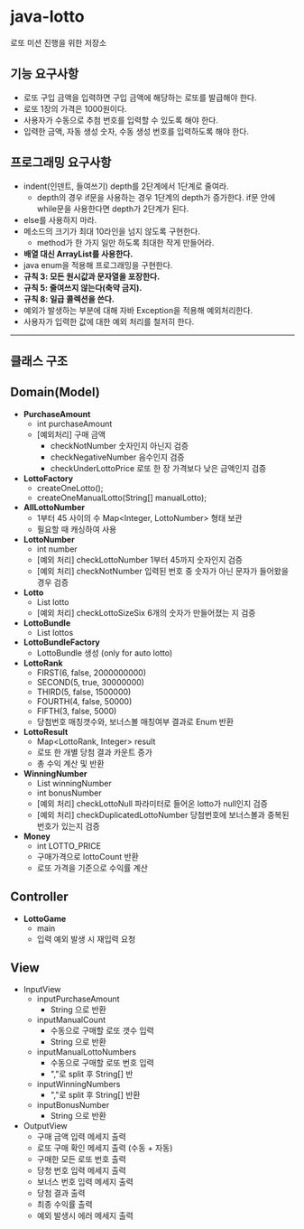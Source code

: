 # java-lotto
로또 미션 진행을 위한 저장소

## 기능 요구사항

- 로또 구입 금액을 입력하면 구입 금액에 해당하는 로또를 발급해야 한다.
- 로또 1장의 가격은 1000원이다.
- 사용자가 수동으로 추첨 번호를 입력할 수 있도록 해야 한다.
- 입력한 금액, 자동 생성 숫자, 수동 생성 번호를 입력하도록 해야 한다.


## 프로그래밍 요구사항

- indent(인덴트, 들여쓰기) depth를 2단계에서 1단계로 줄여라.
    - depth의 경우 if문을 사용하는 경우 1단계의 depth가 증가한다. if문 안에 while문을 사용한다면 depth가 2단계가 된다.
- else를 사용하지 마라.
- 메소드의 크기가 최대 10라인을 넘지 않도록 구현한다.
    - method가 한 가지 일만 하도록 최대한 작게 만들어라.
- **배열 대신 ArrayList를 사용한다.**
- java enum을 적용해 프로그래밍을 구현한다.
- **규칙 3: 모든 원시값과 문자열을 포장한다.**
- **규칙 5: 줄여쓰지 않는다(축약 금지).**
- **규칙 8: 일급 콜렉션을 쓴다.**
- 예외가 발생하는 부분에 대해 자바 Exception을 적용해 예외처리한다.
- 사용자가 입력한 값에 대한 예외 처리를 철저히 한다.
---

## 클래스 구조

## Domain(Model)

- **PurchaseAmount**
    - int purchaseAmount
    - [예외처리] 구매 금액
        - checkNotNumber 숫자인지 아닌지 검증
        - checkNegativeNumber 음수인지 검증
        - checkUnderLottoPrice 로또 한 장 가격보다 낮은 금액인지 검증
- **LottoFactory**
    - createOneLotto();
    - createOneManualLotto(String[] manualLotto);
- **AllLottoNumber**
    - 1부터 45 사이의 수 Map<Integer, LottoNumber> 형태 보관
    - 필요할 때 캐싱하여 사용
- **LottoNumber**
    - int number
    - [예외 처리] checkLottoNumber 1부터 45까지 숫자인지 검증
    - [예외 처리] checkNotNumber  입력된 번호 중 숫자가 아닌 문자가 들어왔을 경우 검증
- **Lotto**
    - List<LottoNumber> lotto
    - [예외 처리] checkLottoSizeSix 6개의 숫자가 만들어졌는 지 검증
- **LottoBundle**
    - List<Lotto> lottos
- **LottoBundleFactory**
    - LottoBundle 생성 (only for auto lotto)
- **LottoRank**
    - FIRST(6, false, 2000000000)
    - SECOND(5, true, 30000000)
    - THIRD(5, false, 1500000)
    - FOURTH(4, false, 50000)
    - FIFTH(3, false, 5000)
    - 당첨번호 매칭갯수와, 보너스볼 매칭여부 결과로 Enum 반환
- **LottoResult**
    - Map<LottoRank, Integer> result
    - 로또 한 개별 당첨 결과 카운트 증가
    - 총 수익 계산 및 반환 
- **WinningNumber**
    - List<LottoNumber> winningNumber
    - int bonusNumber
    - [예외 처리] checkLottoNull 파라미터로 들어온 lotto가 null인지 검증
    - [예외 처리] checkDuplicatedLottoNumber 당첨번호에 보너스볼과 중복된 번호가 있는지 검증
- **Money**
    - int LOTTO_PRICE
    - 구매가격으로 lottoCount 반환
    - 로또 가격을 기준으로 수익률 계산
    
    
## Controller

- **LottoGame**
    - main
    - 입력 예외 발생 시 재입력 요청
    
    
## View

- InputView
    - inputPurchaseAmount
        - String 으로 반환
    - inputManualCount
        - 수동으로 구매할 로또 갯수 입력
        - String 으로 반환
    - inputManualLottoNumbers
        - 수동으로 구매할 로또 번호 입력
        - ","로 split 후 String[] 반
    - inputWinningNumbers
        - ","로 split 후 String[] 반환
    - inputBonusNumber
        - String 으로 반환
- OutputView
    - 구매 금액 입력 메세지 출력
    - 로또 구매 확인 메세지 출력 (수동 + 자동)
    - 구매한 모든 로또 번호 출력
    - 당청 번호 입력 메세지 출력
    - 보너스 번호 입력 메세지 출력
    - 당첨 결과 출력
    - 최종 수익률 출력
    - 예외 발생시 에러 메세지 출력
    